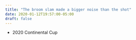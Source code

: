 ```yaml
---
title: "The broom slam made a bigger noise than the shot"
date: 2020-01-12T19:57:00-05:00
draft: false
---
```

- 2020 Continental Cup